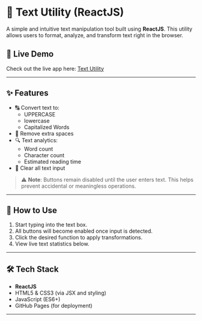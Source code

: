 # 📝 Text Utility (ReactJS)

A simple and intuitive text manipulation tool built using **ReactJS**. This utility allows users to format, analyze, and transform text right in the browser.

## 🔗 Live Demo

Check out the live app here: [Text Utility](https://shubham22-lab.github.io/Text-Utility)

---

## ✨ Features

- 🔠 Convert text to:
  - UPPERCASE
  - lowercase
  - Capitalized Words
- 🧹 Remove extra spaces
- 🔍 Text analytics:
  - Word count
  - Character count
  - Estimated reading time
- 🧼 Clear all text input

> ⚠️ **Note**: Buttons remain disabled until the user enters text. This helps prevent accidental or meaningless operations.

---

## 🚀 How to Use

1. Start typing into the text box.
2. All buttons will become enabled once input is detected.
3. Click the desired function to apply transformations.
4. View live text statistics below.

---

## 🛠 Tech Stack

- **ReactJS**
- HTML5 & CSS3 (via JSX and styling)
- JavaScript (ES6+)
- GitHub Pages (for deployment)

---




